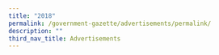 ```yaml
---
title: "2018"
permalink: /government-gazette/advertisements/permalink/
description: ""
third_nav_title: Advertisements
---
```

